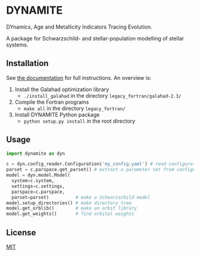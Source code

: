 # DYNAMITE

DYnamics, Age and Metallicity Indicators Tracing Evolution.

A package for Schwarzschild- and stellar-population modelling of stellar systems.

## Installation

See [the documentation](https://dynamics.univie.ac.at/dynamite_docs/getting_started/installation.html) for full instructions. An overview is:
1. Install the Galahad optimization library
   - ``./install_galahad`` in the directory ``legacy_fortran/galahad-2.3/``
2. Compile the Fortran programs
   - ``make all`` in the directory ``legacy_fortran/``
3. Install DYNAMITE Python package
   - ``python setup.py install`` in the root directory

## Usage

```python
import dynamite as dyn

c = dyn.config_reader.Configuration('my_config.yaml') # read configuration
parset = c.parspace.get_parset() # extract a parameter set from configuration
model = dyn.model.Model(
  system=c.system,
  settings=c.settings,
  parspace=c.parspace,
  parset=parset)          # make a Schwarzschild model
model.setup_directories() # make directory tree
model.get_orblib()        # make an orbit library
model.get_weights()       # find orbital weights
```

## License

[MIT](https://choosealicense.com/licenses/mit/)
